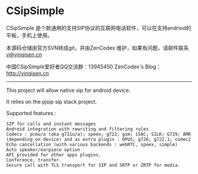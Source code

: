 # CSipSimple

CSipSimple 是个款通用的支持SIP协议的互联网电话软件，可以在支持andriod的平板，手机上使用。

本源码仓储由官方SVN转成git，并由ZenCodex 维护，如果有问题，请邮件联系 v@yinqisen.cn

中国CSipSimple爱好者QQ交流群：13945450
ZenCodex's Blog：http://yinqisen.cn

---

This project will allow native sip for android device.

It relies on the pjsip sip stack project.

Supported features :

    SIP for calls and instant messages
    Android integration with rewriting and filtering rules
    Codecs : pcmu/a (aka g711u/a); speex; g722; gsm; iSAC; SILK; G729; AMR (depending on device) and as extra plugin : OPUS; g726; g722.1; codec2
    Echo cancellation (with various backends : webRTC, speex, simple)
    Auto speaker/earpiece option
    API provided for other apps plugins.
    Conference, transfer.
    Secure call with TLS transport for SIP and SRTP or ZRTP for media. 

